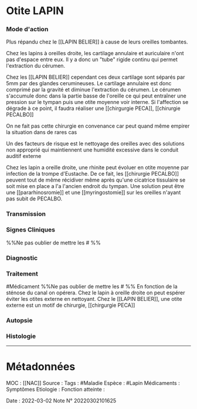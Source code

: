 # Otite LAPIN
### Mode d'action
Plus répandu chez le [[LAPIN BELIER]] à cause de leurs oreilles tombantes.

Chez les lapins à oreilles droite, les cartilage annulaire et auriculaire n'ont pas d'espace entre eux. Il y a donc un "tube" rigide continu qui permet l'extraction du cérumen. 

Chez les [[LAPIN BELIER]] cependant ces deux cartilage sont séparés par 5mm par des glandes cerumineuses. Le cartilage annulaire est donc comprimé par la gravité et diminue l'extraction du cérumen. Le cérumen s'accumule donc dans la partie basse de l'oreille ce qui peut entraîner une pression sur le tympan puis une otite moyenne voir interne. Si l'affection se dégrade à ce point, il faudra réaliser une [[chirgurgie PECA]], [[chirurgie PECALBO]]

On ne fait pas cette chirurgie en convenance car peut quand même empirer la situation dans de rares cas

Un des facteurs de risque est le nettoyage des oreilles avec des solutions non approprié qui maintiennent une humidité excessive dans le conduit auditif externe

Chez les lapin a oreille droite, une rhinite peut évoluer en otite moyenne par infection de la trompe d'Eustache. De ce fait, les [[chirurgie PECALBO]] peuvent tout de même récidiver même après qu'une cicatrice tissulaire se soit mise en place a l'a l'ancien endroit du tympan. Une solution peut être une [[pararhinosromie]] et une [[myringostomie]] sur les oreilles n'ayant pas subit de PECALBO.


### Transmission

### Signes Cliniques
%%Ne pas oublier de mettre les # %%
### Diagnostic

### Traitement
#Médicament 
%%Ne pas oublier de mettre les # %%
En fonction de la sténose du canal on opérera. Chez le lapin à oreille droite on peut espérer éviter les otites externe en nettoyant. Chez le [[LAPIN BELIER]], une otite externe est un motif de chirurgie, [[chirgurgie PECA]]


### Autopsie
### Histologie

***

# Métadonnées
MOC : [[NAC]]
Source :
Tags : #Maladie 
	Espèce : #Lapin 
	Médicaments :
	Symptômes
	Etiologie :
	Fonction atteinte :
	
Date : 2022-03-02
Note N° 20220302101625